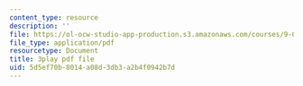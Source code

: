 ```yaml
---
content_type: resource
description: ''
file: https://ol-ocw-studio-app-production.s3.amazonaws.com/courses/9-00sc-introduction-to-psychology-fall-2011/5d5ef70b8014a08d3db3a2b4f0942b7d_SFPPw6sDHEI.pdf
file_type: application/pdf
resourcetype: Document
title: 3play pdf file
uid: 5d5ef70b-8014-a08d-3db3-a2b4f0942b7d
---
```

